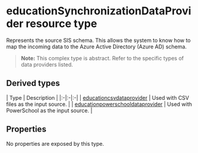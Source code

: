 # educationSynchronizationDataProvider resource type

Represents the source SIS schema. This allows the system to know how to map the incoming data to the Azure Active Directory (Azure AD) schema. 

> **Note:** This complex type is abstract. Refer to the specific types of data providers listed.

## Derived types
| Type | Description | 
|:-|:-|:-|
| [educationcsvdataprovider](educationCsvDataProvider.md) | Used with CSV files as the input source. |
| [educationpowerschooldataprovider](educationPowerSchoolDataProvider.md) | Used with PowerSchool as the input source. |

## Properties

No properties are exposed by this type.
